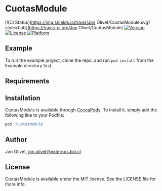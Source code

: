 # CuotasModule

[![CI Status](https://img.shields.io/travis/Jon Olivet/CuotasModule.svg?style=flat)](https://travis-ci.org/Jon Olivet/CuotasModule)
[![Version](https://img.shields.io/cocoapods/v/CuotasModule.svg?style=flat)](https://cocoapods.org/pods/CuotasModule)
[![License](https://img.shields.io/cocoapods/l/CuotasModule.svg?style=flat)](https://cocoapods.org/pods/CuotasModule)
[![Platform](https://img.shields.io/cocoapods/p/CuotasModule.svg?style=flat)](https://cocoapods.org/pods/CuotasModule)

## Example

To run the example project, clone the repo, and run `pod install` from the Example directory first.

## Requirements

## Installation

CuotasModule is available through [CocoaPods](https://cocoapods.org). To install
it, simply add the following line to your Podfile:

```ruby
pod 'CuotasModule'
```

## Author

Jon Olivet, jon.olivet@externos.bci.cl

## License

CuotasModule is available under the MIT license. See the LICENSE file for more info.
